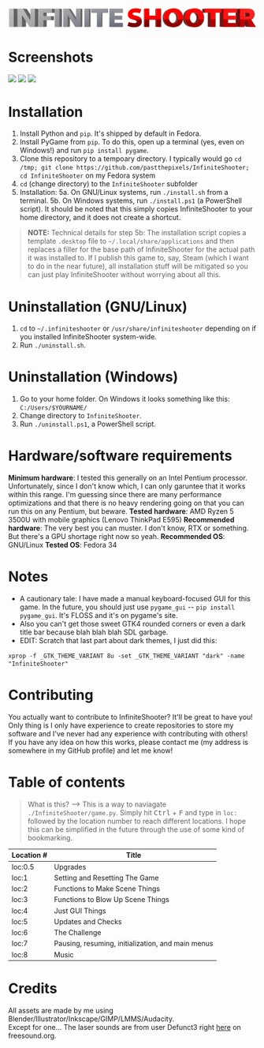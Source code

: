 ![InfiniteShooter](InfiniteShooter/models/renders/logo.png)

# Screenshots
<!-- Have to do some HTML wizardry to get these screenshots to not be completely large and not side-by-side -->
<p float="left">
  <img src="https://user-images.githubusercontent.com/52388215/125573351-8dd2fa69-0596-4b5b-8bcf-0424ac417492.png" width="200">
  <img src="https://user-images.githubusercontent.com/52388215/125573764-2b002dc0-6b78-4e51-87e4-8563904fc351.png" width="200">
  <img src="https://user-images.githubusercontent.com/52388215/125573659-9caa6f7c-d15c-4f99-aae1-3ba94a64fc24.png" width="200">
</p>

# Installation
1. Install Python and `pip`. It's shipped by default in Fedora.
2. Install PyGame from `pip`. To do this, open up a terminal (yes, even on Windows!) and run `pip install pygame`.
3. Clone this repository to a tempoary directory. I typically would go `cd /tmp; git clone https://github.com/pastthepixels/InfiniteShooter; cd InfiniteShooter` on my Fedora system
4. `cd` (change directory) to the `InfiniteShooter` subfolder
5. Installation:
5a. On GNU/Linux systems, run `./install.sh` from a terminal.
5b. On Windows systems, run `./install.ps1` (a PowerShell script). It should be noted that this simply copies InfiniteShooter to your home directory, and it does not create a shortcut.

> **NOTE:** Technical details for step 5b: The installation script copies a template `.desktop` file to `~/.local/share/applications` and then replaces a filler for the base path of InfiniteShooter for the actual path it was installed to. If I publish this game to, say, Steam (which I want to do in the near future), all installation stuff will be mitigated so you can just play InfiniteShooter without worrying about all this.

# Uninstallation (GNU/Linux)

1. `cd` to `~/.infiniteshooter` or `/usr/share/infiniteshooter` depending on if you installed InfiniteShooter system-wide.
2. Run `./uninstall.sh`.

# Uninstallation (Windows)

1. Go to your home folder. On Windows it looks something like this: `C:/Users/$YOURNAME/`
2. Change directory to `InfiniteShooter`.
3. Run `./uninstall.ps1`, a PowerShell script.

# Hardware/software requirements

**Minimum hardware**: I tested this generally on an Intel Pentium processor. Unfortunately, since I don't know which, I can only garuntee that it works within this range. I'm guessing since there are many performance optimizations and that there is no heavy rendering going on that you can run this on any Pentium, but beware.
**Tested hardware**: AMD Ryzen 5 3500U with mobile graphics (Lenovo ThinkPad E595)
**Recommended hardware**: The very best you can muster. I don't know, RTX or something. But there's a GPU shortage right now so yeah.
**Recommended OS**: GNU/Linux
**Tested OS**: Fedora 34

# Notes
- A cautionary tale: I have made a manual keyboard-focused GUI for this game. In the future, you should just use ``pygame_gui`` -- ``pip install pygame_gui``. It's FLOSS and it's on pygame's site.  
- Also you can't get those sweet GTK4 rounded corners or even a dark title bar because blah blah blah SDL garbage.  
- EDIT: Scratch that last part about dark themes, I just did this:
```
xprop -f _GTK_THEME_VARIANT 8u -set _GTK_THEME_VARIANT "dark" -name "InfiniteShooter"
```

# Contributing
You actually want to contribute to InfiniteShooter? It'll be great to have you!  
Only thing is I only have experience to create repositories to store my software and I've never had any experience with contributing with others!  
If you have any idea on how this works, please contact me (my address is somewhere in my GitHub profile) and let me know!

# Table of contents
> What is this? --> This is a way to naviagate `./InfiniteShooter/game.py`. Simply hit <kbd>Ctrl</kbd> + <kbd>F</kbd> and type in `loc:` followed by the location number to reach different locations. I hope this can be simplified in the future through the use of some kind of bookmarking.

| Location # | Title                                             |
| ---------- | ------------------------------------------------- |
| loc:0.5    | Upgrades                                          |
| loc:1      | Setting and Resetting The Game                    |
| loc:2      | Functions to Make Scene Things                    |
| loc:3      | Functions to Blow Up Scene Things                 |
| loc:4      | Just GUI Things                                   |
| loc:5      | Updates and Checks                                |
| loc:6      | The Challenge                                     |
| loc:7      | Pausing, resuming, initialization, and main menus |
| loc:8      | Music                                             |

# Credits
All assets are made by me using Blender/Illustrator/Inkscape/GIMP/LMMS/Audacity.  
Except for one... The laser sounds are from user Defunct3 right [here](https://freesound.org/people/Defunct3/sounds/77172/) on freesound.org.
